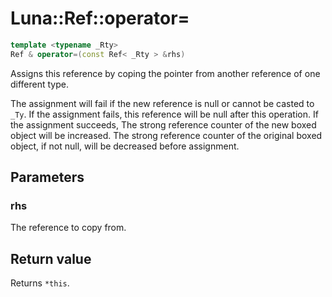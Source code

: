 # Luna::Ref::operator=

```c++
template <typename _Rty>
Ref & operator=(const Ref< _Rty > &rhs)
```

Assigns this reference by coping the pointer from another reference of one different type. 

The assignment will fail if the new reference is null or cannot be casted to `_Ty`. If the assignment fails, this reference will be null after this operation. If the assignment succeeds, The strong reference counter of the new boxed object will be increased. The strong reference counter of the original boxed object, if not null, will be decreased before assignment. 

## Parameters
### rhs
The reference to copy from. 

## Return value
Returns `*this`. 

